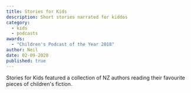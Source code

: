 ```yaml
---
title: Stories for Kids
description: Short stories narrated for kiddos
category:
  - kids
  - podcasts
awards:
  - "Children's Podcast of the Year 2018"
author: Neil
date: 02-09-2020
published: true
---
```

Stories for Kids featured a collection of NZ authors reading their favourite pieces of children's fiction.
